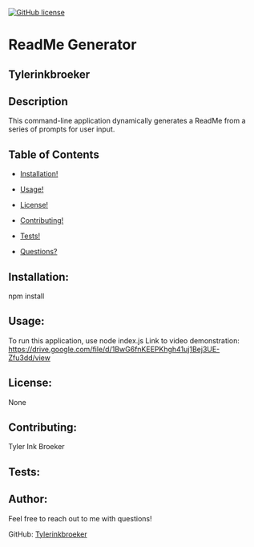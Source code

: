 

  [![GitHub license](https://img.shields.io/badge/license-None-blue.svg)](https://shields.io/)

# ReadMe Generator
## Tylerinkbroeker
## Description
This command-line application dynamically generates a ReadMe from a series of prompts for user input.
## Table of Contents
  - [Installation!](#installation)

  - [Usage!](#usage)
  
  - [License!](#license)

  - [Contributing!](#contributing)

  - [Tests!](#tests)

  - [Questions?](#author)

## Installation:
npm install
## Usage:
To run this application, use node index.js
Link to video demonstration:
https://drive.google.com/file/d/1BwG6fnKEEPKhgh41uj1Bej3UE-Zfu3dd/view
## License:
None
## Contributing:
Tyler Ink Broeker
## Tests:

## Author:
Feel free to reach out to me with questions!

GitHub: [Tylerinkbroeker](https://github.com/Tylerinkbroeker)

